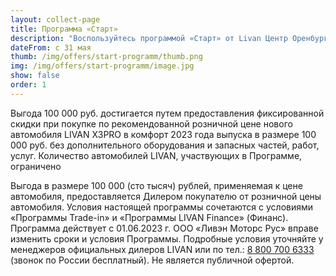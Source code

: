 ```yaml
---
layout: collect-page
title: Программа «Старт»
description: "Воспользуйтесь программой «Старт» от Livan Центр Оренбург для покупки вашего первого автомобиля Ливэн. Условия программы, преимущества и подробности здесь."
dateFrom: с 31 мая
thumb: /img/offers/start-programm/thumb.png
img: /img/offers/start-programm/image.jpg
show: false
order: 1
---
```


Выгода 100 000 руб. достигается путем предоставления фиксированной скидки при покупке по рекомендованной розничной цене нового автомобиля LIVAN X3PRO в комфорт 2023 года выпуска в размере 100 000 руб. без дополнительного оборудования и запасных частей, работ, услуг. Количество автомобилей  LIVAN, участвующих в Программе, ограничено

Выгода в размере 100 000 (сто тысяч) рублей, применяемая к цене автомобиля, предоставляется Дилером покупателю от розничной цены автомобиля. Условия настоящей программы сочетаются с условиями «Программы Trade-in» и «Программы LIVAN Finance» (Финанс). Программа действует с 01.06.2023 г. ООО «Ливэн Моторс Рус» вправе изменить сроки и условия Программы. Подробные условия уточняйте у менеджеров официальных дилеров LIVAN или по тел.: [8 800 700 6333](tel:+78007006333) (звонок по России бесплатный). Не является публичной офертой.
